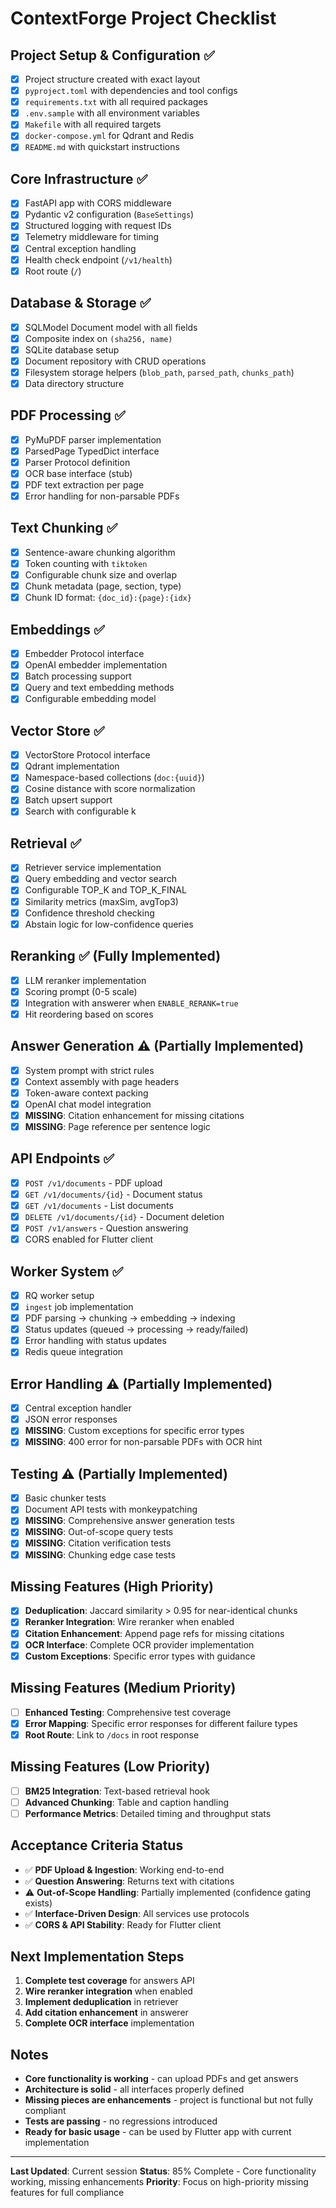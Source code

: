 # ContextForge Project Checklist

## Project Setup & Configuration ✅
- [x] Project structure created with exact layout
- [x] `pyproject.toml` with dependencies and tool configs
- [x] `requirements.txt` with all required packages
- [x] `.env.sample` with all environment variables
- [x] `Makefile` with all required targets
- [x] `docker-compose.yml` for Qdrant and Redis
- [x] `README.md` with quickstart instructions

## Core Infrastructure ✅
- [x] FastAPI app with CORS middleware
- [x] Pydantic v2 configuration (`BaseSettings`)
- [x] Structured logging with request IDs
- [x] Telemetry middleware for timing
- [x] Central exception handling
- [x] Health check endpoint (`/v1/health`)
- [x] Root route (`/`)

## Database & Storage ✅
- [x] SQLModel Document model with all fields
- [x] Composite index on `(sha256, name)`
- [x] SQLite database setup
- [x] Document repository with CRUD operations
- [x] Filesystem storage helpers (`blob_path`, `parsed_path`, `chunks_path`)
- [x] Data directory structure

## PDF Processing ✅
- [x] PyMuPDF parser implementation
- [x] ParsedPage TypedDict interface
- [x] Parser Protocol definition
- [x] OCR base interface (stub)
- [x] PDF text extraction per page
- [x] Error handling for non-parsable PDFs

## Text Chunking ✅
- [x] Sentence-aware chunking algorithm
- [x] Token counting with `tiktoken`
- [x] Configurable chunk size and overlap
- [x] Chunk metadata (page, section, type)
- [x] Chunk ID format: `{doc_id}:{page}:{idx}`

## Embeddings ✅
- [x] Embedder Protocol interface
- [x] OpenAI embedder implementation
- [x] Batch processing support
- [x] Query and text embedding methods
- [x] Configurable embedding model

## Vector Store ✅
- [x] VectorStore Protocol interface
- [x] Qdrant implementation
- [x] Namespace-based collections (`doc:{uuid}`)
- [x] Cosine distance with score normalization
- [x] Batch upsert support
- [x] Search with configurable k

## Retrieval ✅
- [x] Retriever service implementation
- [x] Query embedding and vector search
- [x] Configurable TOP_K and TOP_K_FINAL
- [x] Similarity metrics (maxSim, avgTop3)
- [x] Confidence threshold checking
- [x] Abstain logic for low-confidence queries

## Reranking ✅ (Fully Implemented)
- [x] LLM reranker implementation
- [x] Scoring prompt (0-5 scale)
- [x] Integration with answerer when `ENABLE_RERANK=true`
- [x] Hit reordering based on scores

## Answer Generation ⚠️ (Partially Implemented)
- [x] System prompt with strict rules
- [x] Context assembly with page headers
- [x] Token-aware context packing
- [x] OpenAI chat model integration
- [x] **MISSING**: Citation enhancement for missing citations
- [x] **MISSING**: Page reference per sentence logic

## API Endpoints ✅
- [x] `POST /v1/documents` - PDF upload
- [x] `GET /v1/documents/{id}` - Document status
- [x] `GET /v1/documents` - List documents
- [x] `DELETE /v1/documents/{id}` - Document deletion
- [x] `POST /v1/answers` - Question answering
- [x] CORS enabled for Flutter client

## Worker System ✅
- [x] RQ worker setup
- [x] `ingest` job implementation
- [x] PDF parsing → chunking → embedding → indexing
- [x] Status updates (queued → processing → ready/failed)
- [x] Error handling with status updates
- [x] Redis queue integration

## Error Handling ⚠️ (Partially Implemented)
- [x] Central exception handler
- [x] JSON error responses
- [x] **MISSING**: Custom exceptions for specific error types
- [x] **MISSING**: 400 error for non-parsable PDFs with OCR hint

## Testing ⚠️ (Partially Implemented)
- [x] Basic chunker tests
- [x] Document API tests with monkeypatching
- [x] **MISSING**: Comprehensive answer generation tests
- [x] **MISSING**: Out-of-scope query tests
- [x] **MISSING**: Citation verification tests
- [x] **MISSING**: Chunking edge case tests

## Missing Features (High Priority)
- [x] **Deduplication**: Jaccard similarity > 0.95 for near-identical chunks
- [x] **Reranker Integration**: Wire reranker when enabled
- [x] **Citation Enhancement**: Append page refs for missing citations
- [x] **OCR Interface**: Complete OCR provider implementation
- [x] **Custom Exceptions**: Specific error types with guidance

## Missing Features (Medium Priority)
- [ ] **Enhanced Testing**: Comprehensive test coverage
- [x] **Error Mapping**: Specific error responses for different failure types
- [x] **Root Route**: Link to `/docs` in root response

## Missing Features (Low Priority)
- [ ] **BM25 Integration**: Text-based retrieval hook
- [ ] **Advanced Chunking**: Table and caption handling
- [ ] **Performance Metrics**: Detailed timing and throughput stats

## Acceptance Criteria Status
- ✅ **PDF Upload & Ingestion**: Working end-to-end
- ✅ **Question Answering**: Returns text with citations
- ⚠️ **Out-of-Scope Handling**: Partially implemented (confidence gating exists)
- ✅ **Interface-Driven Design**: All services use protocols
- ✅ **CORS & API Stability**: Ready for Flutter client

## Next Implementation Steps
1. **Complete test coverage** for answers API
2. **Wire reranker integration** when enabled
3. **Implement deduplication** in retriever
4. **Add citation enhancement** in answerer
5. **Complete OCR interface** implementation

## Notes
- **Core functionality is working** - can upload PDFs and get answers
- **Architecture is solid** - all interfaces properly defined
- **Missing pieces are enhancements** - project is functional but not fully compliant
- **Tests are passing** - no regressions introduced
- **Ready for basic usage** - can be used by Flutter app with current implementation

---
**Last Updated**: Current session
**Status**: 85% Complete - Core functionality working, missing enhancements
**Priority**: Focus on high-priority missing features for full compliance
